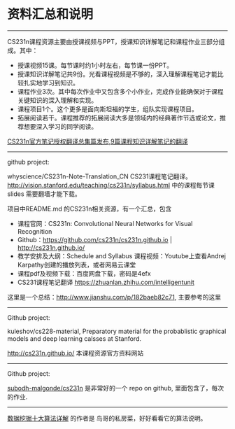 # 资料汇总和说明


----

CS231n课程资源主要由授课视频与PPT，授课知识详解笔记和课程作业三部分组成。其中：

- 授课视频15课。每节课时约1小时左右，每节课一份PPT。
- 授课知识详解笔记共9份。光看课程视频是不够的，深入理解课程笔记才能比较扎实地学习到知识。
- 课程作业3次。其中每次作业中又包含多个小作业，完成作业能确保对于课程关键知识的深入理解和实现。
- 课程项目1个。这个更多是面向斯坦福的学生，组队实现课程项目。
- 拓展阅读若干。课程推荐的拓展阅读大多是领域内的经典著作节选或论文，推荐想要深入学习的同学阅读。

[CS231n官方笔记授权翻译总集篇发布,9篇课程知识详解笔记的翻译](https://zhuanlan.zhihu.com/p/21930884)


----

 
github project:

whyscience/CS231n-Note-Translation_CN CS231课程笔记翻译。http://vision.stanford.edu/teaching/cs231n/syllabus.html 中的课程每节课 slides 需要翻墙才能下载。

项目中README.md 的CS231n相关资源，有一个汇总，包含

- 课程官网：CS231n: Convolutional Neural Networks for Visual Recognition
- Github：https://github.com/cs231n/cs231n.github.io | http://cs231n.github.io/
- 教学安排及大纲：Schedule and Syllabus 课程视频：Youtube上查看Andrej Karpathy创建的播放列表，或者网易云课堂
- 课程pdf及视频下载：百度网盘下载，密码是4efx
- CS231课程笔记翻译 https://zhuanlan.zhihu.com/intelligentunit

这里是一个总结：http://www.jianshu.com/p/182baeb82c71, 主要参考的这里


----

Github project:

kuleshov/cs228-material, Preparatory material for the probablistic graphical models and deep learning calsses at Stanford.


http://cs231n.github.io/ 本课程资源官方资料网站

---

Github project:

[subodh-malgonde/cs231n](https://github.com/subodh-malgonde/cs231n) 是非常好的一个 repo on github, 里面包含了，每次的作业.


---


[数据挖掘十大算法详解](https://www.gitbook.com/book/wizardforcel/dm-algo-top10/details) 的作者是 鸟哥的私房菜，好好看看它的算法说明。